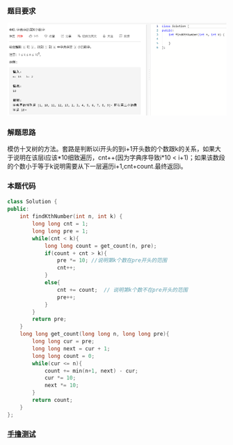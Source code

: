 ### 题目要求

![](pic/440.png)

### 解题思路

模仿十叉树的方法。套路是判断以i开头的到i+1开头数的个数跟k的关系，如果大于说明在该层i应该*10细致遍历，cnt++(因为字典序导致i\*10 < i+1)；如果该数段的个数小于等于k说明需要从下一层遍历i+1,cnt+count.最终返回i。

### 本题代码

```c++
class Solution {
public:
    int findKthNumber(int n, int k) {
        long long cnt = 1;
        long long pre = 1;
        while(cnt < k){
            long long count = get_count(n, pre);
            if(count + cnt > k){
                pre *= 10; //说明第k个数在pre开头的范围
                cnt++;
            }
            else{
                cnt += count;  // 说明第k个数不在pre开头的范围
                pre++;
            }
        }
        return pre;
    }
    long long get_count(long long n, long long pre){
        long long cur = pre;
        long long next = cur + 1;
        long long count = 0;
        while(cur <= n){
            count += min(n+1, next) - cur;
            cur *= 10;
            next *= 10;
        }
        return count;
    }
};
```

### [手撸测试](https://leetcode-cn.com/problems/k-th-smallest-in-lexicographical-order/)  

